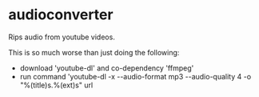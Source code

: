 # audioconverter
Rips audio from youtube videos.

This is so much worse than just doing the following:
- download 'youtube-dl' and co-dependency 'ffmpeg'
- run command 'youtube-dl -x --audio-format mp3 --audio-quality 4 -o "%(title)s.%(ext)s" url
